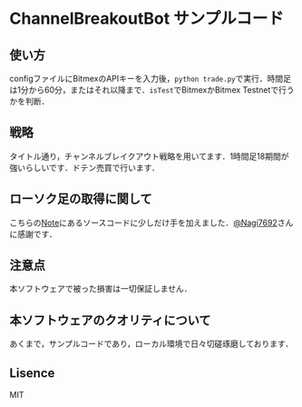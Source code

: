 # ChannelBreakoutBot サンプルコード
## 使い方
configファイルにBitmexのAPIキーを入力後，`python trade.py`で実行．時間足は1分から60分，またはそれ以降まで．`isTest`でBitmexかBitmex Testnetで行うかを判断．

## 戦略
タイトル通り，チャンネルブレイクアウト戦略を用いてます．1時間足18期間が強いらしいです．ドテン売買で行います．

## ローソク足の取得に関して
こちらの[Note](https://note.mu/nagi7692/n/n402026839b39)にあるソースコードに少しだけ手を加えました．[@Nagi7692](https://twitter.com/Nagi7692)さんに感謝です．

## 注意点
本ソフトウェアで被った損害は一切保証しません．

## 本ソフトウェアのクオリティについて
あくまで，サンプルコードであり，ローカル環境で日々切磋琢磨しております．

## Lisence
MIT
